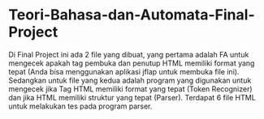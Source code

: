 # Teori-Bahasa-dan-Automata-Final-Project
Di Final Project ini ada 2 file yang dibuat, yang pertama adalah FA untuk mengecek apakah tag pembuka dan penutup HTML memiliki format yang tepat (Anda bisa menggunakan aplikasi jflap untuk membuka file ini). Sedangkan untuk file yang kedua adalah program yang digunakan untuk mengecek jika Tag HTML memiliki format yang tepat (Token Recognizer) dan jika HTML memiliki struktur yang tepat (Parser). Terdapat 6 file HTML untuk melakukan tes pada program parser.
